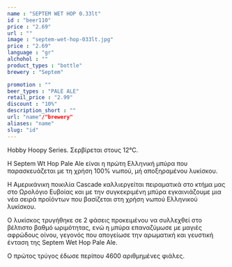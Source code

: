 ```yaml
---
name : "SEPTEM WET HOP 0.33lt"
id : "beer110"
price : "2.69"
url : ""
image : "septem-wet-hop-033lt.jpg"
price : "2.69"
language : "gr"
alchohol : ""
product_types : "bottle"
brewery : "Septem"

promotion : ""
beer_types : "PALE ALE"
retail_price : "2.99"
discount : "10%"
description_short : ""
url: "name"/"brewery"
aliases: "name"
slug: "id"
---
```


Hobby Hoopy Series. Σερβίρεται στους 12°C.

H Septem Wt Hop Pale Ale είναι η πρώτη Ελληνική μπύρα που παρασκευάζεται με τη χρήση 100% νωπού, μή αποξηραμένου λυκίσκου.

Η Αμερικάνικη ποικιλία Cascade καλλιεργείται πειραματικά στο κτήμα μας στο Ωρολόγιο Ευβοίας και με την συγκεκριμένη μπύρα εγκαινιάζουμε μια νέα σειρά προϊόντων που βασίζεται στη χρήση νωπού Ελληνικού λυκίσκου.

Ο λυκίσκος τρυγήθηκε σε 2 φάσεις προκειμένου να συλλεχθεί στο βέλτιστο βαθμό ωριμότητας, ενώ η μπύρα επαναζύμωσε με μαγιές αφρώδους οίνου, γεγονός που απογείωσε την αρωματική και γευστική ένταση της Septem Wet Hop Pale Ale.

Ο πρώτος τρύγος έδωσε περίπου 4600 αριθμημένες φιάλες.